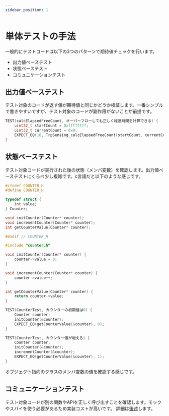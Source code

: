 ```yaml
---
sidebar_position: 1
---
```


# 単体テストの手法

一般的にテストコードは以下の3つのパターンで期待値チェックを行います。

- 出力値ベーステスト
- 状態ベーステスト
- コミュニケーションテスト

## 出力値ベーステスト

テスト対象のコードが返す値が期待値と同じかどうか検証します。一番シンプルで書きやすいですが、テスト対象のコードが副作用がないことが前提です。


```c title="出力値ベーステスト"
TEST(calcElapsedFreeCount, オーバーフローしても正しく経過時間を計算できる) {
    uint32_t startCount = 0xffffffff;
    uint32_t currentCount = 0x9;
    EXPECT_EQ(10, TrpSensing_calcElapsedFreeCount(startCount, currentCount));
}
```

## 状態ベーステスト

テスト対象コードが実行された後の状態（メンバ変数）を確認します。出力値ベーステストにくらべ少し複雑です。c言語だと以下のような感じです。

```c title="プロダクトコード couter.h"
#ifndef COUNTER_H
#define COUNTER_H

typedef struct {
    int value;
} Counter;

void initCounter(Counter* counter);
void incrementCounter(Counter* counter);
int getCounterValue(Counter* counter);

#endif // COUNTER_H
```

```c title="プロダクトコード couter.c"
#include "counter.h"

void initCounter(Counter* counter) {
    counter->value = 0;
}

void incrementCounter(Counter* counter) {
    counter->value++;
}

int getCounterValue(Counter* counter) {
    return counter->value;
}
```

```c title="テストコード testCounter.c"
TEST(CounterTest, カウンターの初期値は0) {
    Counter counter;
    initCounter(&counter);
    EXPECT_EQ(getCounterValue(&counter), 0);
}

TEST(CounterTest, カウンター値が増える) {
    Counter counter;
    initCounter(&counter);
    incrementCounter(&counter);
    EXPECT_EQ(getCounterValue(&counter), 1);
}
```

オブジェクト指向のクラスのメンバ変数の値を確認する感じです。

## コミュニケーションテスト

テスト対象コードが別の関数やAPIを正しく呼び出すことを確認します。モックやスパイを使う必要があるため実装コストが高いです。
詳細は[後述](methods/mock.md)します。
